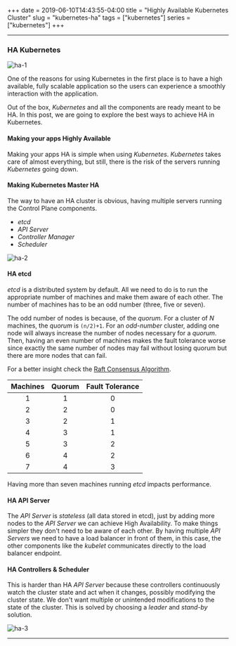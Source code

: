 +++
date = 2019-06-10T14:43:55-04:00
title = "Highly Available Kubernetes Cluster"
slug = "kubernetes-ha"
tags = ["kubernetes"]
series = ["kubernetes"]
+++
***

### HA Kubernetes


![ha-1]

[ha-1]: https://libert.xyz/images/ha-1.png
 "HA"

One of the reasons for using Kubernetes in the first place is to have a high available, fully scalable application so the users can experience a smoothly interaction with the application.

Out of the box, *Kubernetes* and all the components are ready meant to be HA.
In this post, we are going to explore the best ways to achieve HA in Kubernetes.


#### Making your apps Highly Available

Making your apps HA is simple when using *Kubernetes*.
*Kubernetes* takes care of almost everything, but still, there is the risk of
the servers running *Kubernetes* going down.


#### Making Kubernetes Master HA

The way to have an HA cluster is obvious, having multiple servers running the Control Plane components.

* *etcd*
* *API Server*
* *Controller Manager*
* *Scheduler*

![ha-2]

[ha-2]: https://libert.xyz/images/ha-2.png
 "HA"


#### HA etcd


*etcd* is a distributed system by default. All we need to do is to run the appropriate number of machines and make them aware of each other.
The number of machines has to be an odd number (three, five or seven).

The odd number of nodes is because, of the *quorum*. For a cluster of *N* machines, the *quorum* is `(n/2)+1`. For an *odd-number* cluster, adding one node will always increase the number of nodes necessary for a *quorum*.
Then, having an even number of machines makes the fault tolerance worse since exactly the same number of nodes may fail without losing quorum but there are more nodes that can fail.

For a better insight check the [Raft Consensus Algorithm](https://raft.github.io/).




| Machines        | Quorum           | Fault Tolerance  |
| :-------------: |:-------------:| :-----:|
| 1             | 1             | 0 |
| 2             | 2             |   0 |
| 3             | 2             |    1 |
| 4             | 3             |    1 |
| 5             | 3             |    2 |
| 6             | 4             |    2 |
| 7             | 4             |    3 |




Having more than seven machines running *etcd* impacts performance.


#### HA API Server

The *API Server* is *stateless* (all data stored in etcd), just by adding more nodes to the *API Server* we can achieve High Availability. To make things simpler they don't need to be aware of each other.
By having multiple *API Servers* we need to have a load balancer in front of them, in this case, the other components like the *kubelet* communicates directly to the load balancer endpoint.


#### HA Controllers & Scheduler

This is harder than HA *API Server* because these controllers continuously watch the cluster state and act when it changes, possibly modifying the cluster state. We don't want multiple or unintended modifications to the state of the cluster.
This is solved by choosing a *leader*  and *stand-by* solution.

![ha-3]

[ha-3]: https://libert.xyz/images/ha-3.png
 "Leaders & Stand-by"





***
